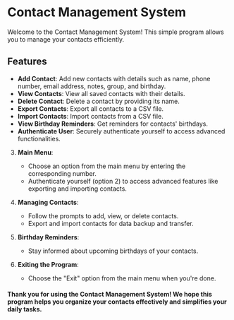 # Contact Management System

Welcome to the Contact Management System! This simple program allows you to manage your contacts efficiently.

## Features

- **Add Contact**: Add new contacts with details such as name, phone number, email address, notes, group, and birthday.
- **View Contacts**: View all saved contacts with their details.
- **Delete Contact**: Delete a contact by providing its name.
- **Export Contacts**: Export all contacts to a CSV file.
- **Import Contacts**: Import contacts from a CSV file.
- **View Birthday Reminders**: Get reminders for contacts' birthdays.
- **Authenticate User**: Securely authenticate yourself to access advanced functionalities.

3. **Main Menu**:
   - Choose an option from the main menu by entering the corresponding number.
   - Authenticate yourself (option 2) to access advanced features like exporting and importing contacts.

4. **Managing Contacts**:
   - Follow the prompts to add, view, or delete contacts.
   - Export and import contacts for data backup and transfer.

5. **Birthday Reminders**:
   - Stay informed about upcoming birthdays of your contacts.

6. **Exiting the Program**:
   - Choose the "Exit" option from the main menu when you're done.
   
#### Thank you for using the Contact Management System! We hope this program helps you organize your contacts effectively and simplifies your daily tasks.
